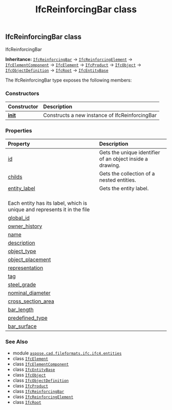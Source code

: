﻿---
title: IfcReinforcingBar class
second_title: Aspose.CAD for Python via .NET API References
description: 
type: docs
weight: 5110
url: /python-net/aspose.cad.fileformats.ifc.ifc4.entities/ifcreinforcingbar/
is_root: false
---

## IfcReinforcingBar class

IfcReinforcingBar



**Inheritance:** [`IfcReinforcingBar`](/cad/python-net/aspose.cad.fileformats.ifc.ifc4.entities/ifcreinforcingbar) → 
[`IfcReinforcingElement`](/cad/python-net/aspose.cad.fileformats.ifc.ifc4.entities/ifcreinforcingelement) → 
[`IfcElementComponent`](/cad/python-net/aspose.cad.fileformats.ifc.ifc4.entities/ifcelementcomponent) → 
[`IfcElement`](/cad/python-net/aspose.cad.fileformats.ifc.ifc4.entities/ifcelement) → 
[`IfcProduct`](/cad/python-net/aspose.cad.fileformats.ifc.ifc4.entities/ifcproduct) → 
[`IfcObject`](/cad/python-net/aspose.cad.fileformats.ifc.ifc4.entities/ifcobject) → 
[`IfcObjectDefinition`](/cad/python-net/aspose.cad.fileformats.ifc.ifc4.entities/ifcobjectdefinition) → 
[`IfcRoot`](/cad/python-net/aspose.cad.fileformats.ifc.ifc4.entities/ifcroot) → 
[`IfcEntityBase`](/cad/python-net/aspose.cad.fileformats.ifc/ifcentitybase)



The IfcReinforcingBar type exposes the following members:

### Constructors
| Constructor | Description |
| :- | :- |
| [__init__](/cad/python-net/aspose.cad.fileformats.ifc.ifc4.entities/ifcreinforcingbar/__init__/#) | Constructs a new instance of IfcReinforcingBar |


### Properties
| Property | Description |
| :- | :- |
| [id](/cad/python-net/aspose.cad.fileformats.ifc.ifc4.entities/ifcreinforcingbar/id) | Gets the unique identifier of an object inside a drawing. |
| [childs](/cad/python-net/aspose.cad.fileformats.ifc.ifc4.entities/ifcreinforcingbar/childs) | Gets the collection of a nested entities. |
| [entity_label](/cad/python-net/aspose.cad.fileformats.ifc.ifc4.entities/ifcreinforcingbar/entity_label) | Gets the entity label.<br/>Each entity has its label, which is unique and represents it in the file |
| [global_id](/cad/python-net/aspose.cad.fileformats.ifc.ifc4.entities/ifcreinforcingbar/global_id) |  |
| [owner_history](/cad/python-net/aspose.cad.fileformats.ifc.ifc4.entities/ifcreinforcingbar/owner_history) |  |
| [name](/cad/python-net/aspose.cad.fileformats.ifc.ifc4.entities/ifcreinforcingbar/name) |  |
| [description](/cad/python-net/aspose.cad.fileformats.ifc.ifc4.entities/ifcreinforcingbar/description) |  |
| [object_type](/cad/python-net/aspose.cad.fileformats.ifc.ifc4.entities/ifcreinforcingbar/object_type) |  |
| [object_placement](/cad/python-net/aspose.cad.fileformats.ifc.ifc4.entities/ifcreinforcingbar/object_placement) |  |
| [representation](/cad/python-net/aspose.cad.fileformats.ifc.ifc4.entities/ifcreinforcingbar/representation) |  |
| [tag](/cad/python-net/aspose.cad.fileformats.ifc.ifc4.entities/ifcreinforcingbar/tag) |  |
| [steel_grade](/cad/python-net/aspose.cad.fileformats.ifc.ifc4.entities/ifcreinforcingbar/steel_grade) |  |
| [nominal_diameter](/cad/python-net/aspose.cad.fileformats.ifc.ifc4.entities/ifcreinforcingbar/nominal_diameter) |  |
| [cross_section_area](/cad/python-net/aspose.cad.fileformats.ifc.ifc4.entities/ifcreinforcingbar/cross_section_area) |  |
| [bar_length](/cad/python-net/aspose.cad.fileformats.ifc.ifc4.entities/ifcreinforcingbar/bar_length) |  |
| [predefined_type](/cad/python-net/aspose.cad.fileformats.ifc.ifc4.entities/ifcreinforcingbar/predefined_type) |  |
| [bar_surface](/cad/python-net/aspose.cad.fileformats.ifc.ifc4.entities/ifcreinforcingbar/bar_surface) |  |



### See Also
* module [`aspose.cad.fileformats.ifc.ifc4.entities`](..)
* class [`IfcElement`](/cad/python-net/aspose.cad.fileformats.ifc.ifc4.entities/ifcelement)
* class [`IfcElementComponent`](/cad/python-net/aspose.cad.fileformats.ifc.ifc4.entities/ifcelementcomponent)
* class [`IfcEntityBase`](/cad/python-net/aspose.cad.fileformats.ifc/ifcentitybase)
* class [`IfcObject`](/cad/python-net/aspose.cad.fileformats.ifc.ifc4.entities/ifcobject)
* class [`IfcObjectDefinition`](/cad/python-net/aspose.cad.fileformats.ifc.ifc4.entities/ifcobjectdefinition)
* class [`IfcProduct`](/cad/python-net/aspose.cad.fileformats.ifc.ifc4.entities/ifcproduct)
* class [`IfcReinforcingBar`](/cad/python-net/aspose.cad.fileformats.ifc.ifc4.entities/ifcreinforcingbar)
* class [`IfcReinforcingElement`](/cad/python-net/aspose.cad.fileformats.ifc.ifc4.entities/ifcreinforcingelement)
* class [`IfcRoot`](/cad/python-net/aspose.cad.fileformats.ifc.ifc4.entities/ifcroot)
